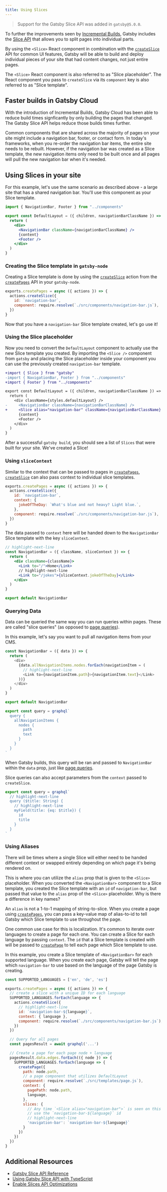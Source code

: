 ```yaml
---
title: Using Slices
---
```


> Support for the Gatsby Slice API was added in `gatsby@5.0.0`.

To further the improvements seen by [Incremental Builds](/blog/2020-04-22-announcing-incremental-builds/), Gatsby includes the [Slice API](/docs/reference/built-in-components/gatsby-slice) that allows you to split pages into individual parts.

By using the `<Slice>` React component in combination with the [`createSlice`](/docs/reference/config-files/actions/#createSlice) API for common UI features, Gatsby will be able to build and deploy individual pieces of your site that had content changes, not just entire pages.

The `<Slice>` React component is also referred to as "Slice placeholder". The React component you pass to `createSlice` via its `component` key is also referred to as "Slice template".

## Faster builds in Gatsby Cloud

With the introduction of Incremental Builds, Gatsby Cloud has been able to reduce build times signficantly by only building the pages that changed. The Gatsby Slice API helps reduce those builds times further.

Common components that are shared across the majority of pages on your site might include a navigation bar, footer, or contact form. In today's frameworks, when you re-order the navigation bar items, the entire site needs to be rebuilt. However, if the navigation bar was created as a Slice template, the new navigation items only need to be built once and all pages will pull the new navigation bar when it's needed.

## Using Slices in your site

For this example, let's use the same scenario as described above - a large site that has a shared navigation bar. You'll use this component as your Slice template.

```javascript:title=src/layouts/default-layout.jsx
import { NavigationBar, Footer } from "../components"

export const DefaultLayout = ({ children, navigationBarClassName }) => {
  return (
    <div>
      <NavigationBar className={navigationBarClassName} />
      {content}
      <Footer />
    </div>
  )
}
```

### Creating the Slice template in `gatsby-node`

Creating a Slice template is done by using the [`createSlice`](/docs/reference/config-files/actions/#createSlice) action from the [`createPages`](/docs/reference/config-files/gatsby-node/#createPages) API in your `gatsby-node`.

```javascript:title=gatsby-node.js
exports.createPages = async ({ actions }) => {
  actions.createSlice({
    id: `navigation-bar`,
    component: require.resolve(`./src/components/navigation-bar.js`),
  })
}
```

Now that you have a `navigation-bar` Slice template created, let's go use it!

### Using the Slice placeholder

Now you need to convert the `DefaultLayout` component to actually use the new Slice template you created. By importing the `<Slice />` component from `gatsby` and placing the Slice placeholder inside your component you can use the previously created `navigation-bar` template.

```diff
+import { Slice } from "gatsby"
-import { NavigationBar, Footer } from "../components"
+import { Footer } from "../components"

export const DefaultLayout = ({ children, navigationBarClassName }) => {
  return (
    <div className={styles.defaultLayout} />
-     <NavigationBar className={navigationBarClassName} />
+     <Slice alias="navigation-bar" className={navigationBarClassName} />
      {content}
      <Footer />
    </div>
  )
}
```

After a successful `gatsby build`, you should see a list of `Slices` that were built for your site. We've created a Slice!

### Using `sliceContext`

Similar to the context that can be passed to pages in [`createPages`](/docs/reference/config-files/gatsby-node/#createPages), [`createSlice`](/docs/reference/config-files/actions/#createSlice) can also pass context to individual slice templates.

```javascript:title=gatsby-node.js
exports.createPages = async ({ actions }) => {
  actions.createSlice({
    id: `navigation-bar`,
    context: {
      jokeOfTheDay: `What's blue and not heavy? Light blue.`,
    },
    component: require.resolve(`./src/components/navigation-bar.js`),
  })
}
```

The data passed to `context` here will be handed down to the `NavigationBar` Slice template with the key `sliceContext`.

```javascript:title=src/components/navigation-bar.jsx
// highlight-next-line
const NavigationBar = ({ className, sliceContext }) => {
  return (
    <div className={className}>
      <Link to="/">Home</Link>
      // highlight-next-line
      <Link to="/jokes">{sliceContext.jokeOfTheDay}</Link>
    </div>
  )
}

export default NavigationBar
```

### Querying Data

Data can be queried the same way you can run queries within pages. These are called "slice queries" (as opposed to [page queries](/docs/how-to/querying-data/page-query)).

In this example, let's say you want to pull all navigation items from your CMS.

```js:title=src/components/my-slice.js
const NavigationBar = ({ data }) => {
  return (
    <div>
      {data.allNavigationItems.nodes.forEach(navigationItem = (
        // highlight-next-line
        <Link to={navigationItem.path}>{navigationItem.text}</Link>
      ))}
    </div>
  )
}

export default NavigationBar

export const query = graphql`
  query {
    allNavigationItems {
      nodes {
        path
        text
      }
    }
  }
`
```

When Gatsby builds, this query will be ran and passed to `NavigationBar` within the `data` prop, just like [page queries](/docs/how-to/querying-data/page-query).

Slice queries can also accept parameters from the `context` passed to `createSlice`.

```js:title=src/components/my-slice.js
export const query = graphql`
  // highlight-next-line
  query ($title: String) {
    // highlight-next-line
    myField(title: {eq: $title}) {
      id
      title
    }
  }
`
```

### Using Aliases

There will be times where a single Slice will either need to be handed different context or swapped entirely depending on which page it's being rendered on.

This is where you can utilize the `alias` prop that is given to the `<Slice>` placeholder. When you converted the `<NavigationBar>` component to a Slice template, you created the Slice template with an `id` of `navigation-bar`, but passed that value to the `alias` prop of the `<Slice>` placeholder. Why is there a difference in key names?

An `alias` is not a 1-to-1 mapping of string-to-slice. When you create a page using [`createPages`](/docs/reference/config-files/gatsby-node/#createPages), you can pass a key-value map of alias-to-id to tell Gatsby which Slice template to use throughout the page.

One common use case for this is localization. It's common to iterate over languages to create a page for each one. You can create a Slice for each language by passing `context`. The `id` that a Slice template is created with will be passed to [`createPage`](/docs/reference/config-files/actions/#createPage) to tell each page which Slice template to use.

In this example, you create a Slice template of `<NavigationBar>` for each supported language. When you create each page, Gatsby will tell the page which `navigation-bar` to use based on the language of the page Gatsby is creating.

```javascript:title=gatsby-node.js
const SUPPORTED_LANGUAGES = ['en', 'de', 'es']

exports.createPages = async ({ actions }) => {
  // create a slice with a unique ID for each language
  SUPPORTED_LANGUAGES.forEach(language => {
    actions.createSlice({
      // highlight-next-line
      id: `navigation-bar-${language}`,
      context: { language },
      component: require.resolve(`./src/components/navigation-bar.js`),
    })
  })

  // Query for all pages
  const pagesResult = await graphql('...')

  // Create a page for each page node + language
  pagesResult.data.edges.forEach(({ node }) => {
    SUPPORTED_LANGUAGES.forEach(language => {
      createPage({
        path: node.path,
        // a page component that utilizes DefaultLayout
        component: require.resolve(`./src/templates/page.js`),
        context: {
          pagePath: node.path,
          language,
        },
        slices: {
          // Any time `<Slice alias="navigation-bar">` is seen on this page,
          // use the `navigation-bar-${language}` id
          // highlight-next-line
          'navigation-bar': `navigation-bar-${language}`
        }
      })
    })
  })
}
```

## Additional Resources

- [Gatsby Slice API Reference](/docs/reference/built-in-components/gatsby-slice/)
- [Using Gatsby Slice API with TypeScript](/docs/how-to/custom-configuration/typescript/#gatsby-slice-api)
- [Enable Slices API Optimizations](/docs/how-to/cloud/slices-optimization/)
